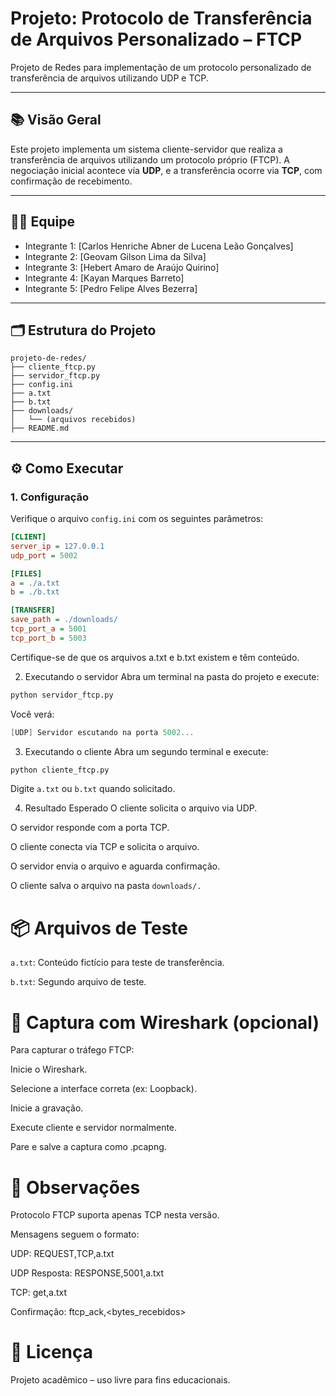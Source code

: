 # Projeto: Protocolo de Transferência de Arquivos Personalizado – FTCP

Projeto de Redes para implementação de um protocolo personalizado de transferência de arquivos utilizando UDP e TCP.

---

## 📚 Visão Geral

Este projeto implementa um sistema cliente-servidor que realiza a transferência de arquivos utilizando um protocolo próprio (FTCP). A negociação inicial acontece via **UDP**, e a transferência ocorre via **TCP**, com confirmação de recebimento.

---

## 👨‍💻 Equipe

- Integrante 1: [Carlos Henriche Abner de Lucena Leão Gonçalves]
- Integrante 2: [Geovam Gilson Lima da Silva]
- Integrante 3: [Hebert Amaro de Araújo Quirino]
- Integrante 4: [Kayan Marques Barreto]
- Integrante 5: [Pedro Felipe Alves Bezerra]

---

## 🗂️ Estrutura do Projeto
```
projeto-de-redes/
├── cliente_ftcp.py
├── servidor_ftcp.py
├── config.ini
├── a.txt
├── b.txt
├── downloads/
│   └── (arquivos recebidos)
├── README.md
```

---

## ⚙️ Como Executar

### 1. Configuração

Verifique o arquivo `config.ini` com os seguintes parâmetros:

```ini
[CLIENT]
server_ip = 127.0.0.1
udp_port = 5002

[FILES]
a = ./a.txt
b = ./b.txt

[TRANSFER]
save_path = ./downloads/
tcp_port_a = 5001
tcp_port_b = 5003
```
Certifique-se de que os arquivos a.txt e b.txt existem e têm conteúdo.

2. Executando o servidor
Abra um terminal na pasta do projeto e execute:

```bash
python servidor_ftcp.py
```
Você verá:

```csharp
[UDP] Servidor escutando na porta 5002...
```
3. Executando o cliente
Abra um segundo terminal e execute:

```bash
python cliente_ftcp.py
```
Digite `a.txt` ou `b.txt` quando solicitado.


4. Resultado Esperado
O cliente solicita o arquivo via UDP.

O servidor responde com a porta TCP.

O cliente conecta via TCP e solicita o arquivo.

O servidor envia o arquivo e aguarda confirmação.

O cliente salva o arquivo na pasta `downloads/.`


# 📦 Arquivos de Teste
`a.txt`: Conteúdo fictício para teste de transferência.

`b.txt`: Segundo arquivo de teste.


# 📡 Captura com Wireshark (opcional)
Para capturar o tráfego FTCP:

Inicie o Wireshark.

Selecione a interface correta (ex: Loopback).

Inicie a gravação.

Execute cliente e servidor normalmente.

Pare e salve a captura como .pcapng.


# 📌 Observações
Protocolo FTCP suporta apenas TCP nesta versão.

Mensagens seguem o formato:

UDP: REQUEST,TCP,a.txt

UDP Resposta: RESPONSE,5001,a.txt

TCP: get,a.txt

Confirmação: ftcp_ack,<bytes_recebidos>


# 📁 Licença
Projeto acadêmico – uso livre para fins educacionais.
